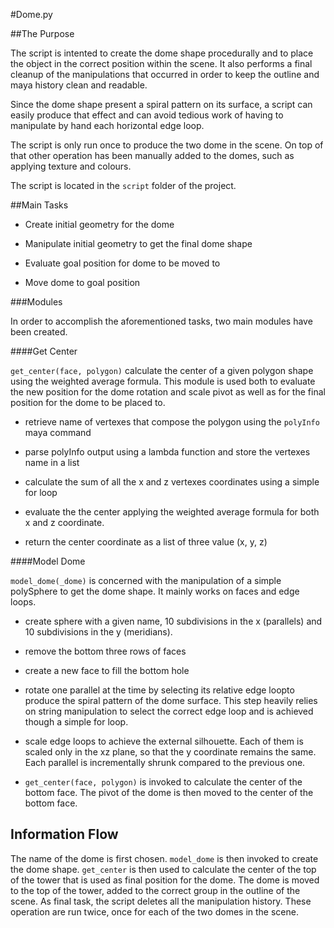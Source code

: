#Dome.py

##The Purpose

The script is intented to create the dome shape procedurally and to place the object in the correct position within the scene. It also performs a final cleanup of the manipulations that occurred in order to keep the outline and maya history clean and readable.

Since the dome shape present a spiral pattern on its surface, a script can easily produce that effect and can avoid tedious work of having to manipulate by hand each horizontal edge loop.

The script is only run once to produce the two dome in the scene. On top of that other operation has been manually added to the domes, such as applying texture and colours.

The script is located in the `script` folder of the project.

##Main Tasks

* Create initial geometry for the dome

* Manipulate initial geometry to get the final dome shape

* Evaluate goal position for dome to be moved to

* Move dome to goal position

###Modules

In order to accomplish the aforementioned tasks, two main modules have been created.

####Get Center

`get_center(face, polygon)` calculate the center of a given polygon shape using the weighted average formula.
This module is used both to evaluate the new position for the dome rotation and scale pivot as well as for the final position for the dome to be placed to.

* retrieve name of vertexes that compose the polygon using the `polyInfo` maya command

* parse polyInfo output using a lambda function and store the vertexes name in a list

* calculate the sum of all the x and z vertexes coordinates using a simple for loop

* evaluate the the center applying the weighted average formula for both x and z coordinate.

* return the center coordinate as a list of three value (x, y, z)


####Model Dome

`model_dome(_dome)` is concerned with the manipulation of a simple polySphere to get the dome shape. It mainly works on faces and edge loops.

* create sphere with a given name, 10 subdivisions in the x (parallels) and 10 subdivisions in the y (meridians).

* remove the bottom three rows of faces

* create a new face to fill the bottom hole

* rotate one parallel at the time by selecting its relative edge loopto produce the spiral pattern of the dome surface. This step heavily relies on string manipulation to select the correct edge loop and is achieved though a simple for loop.

* scale edge loops to achieve the external silhouette. Each of them is scaled only in the xz plane, so that the y coordinate remains the same. Each parallel is incrementally shrunk compared to the previous one.

* `get_center(face, polygon)` is invoked to calculate the center of the bottom face. The pivot of the dome is then moved to the center of the bottom face.

## Information Flow

The name of the dome is first chosen. `model_dome` is then invoked to create the dome shape. `get_center` is then used to calculate the center of the top of the tower that is used as final position for the dome. The dome is moved to the top of the tower, added to the correct group in the outline of the scene. As final task, the script deletes all the manipulation history. These operation are run twice, once for each of the two domes in the scene.